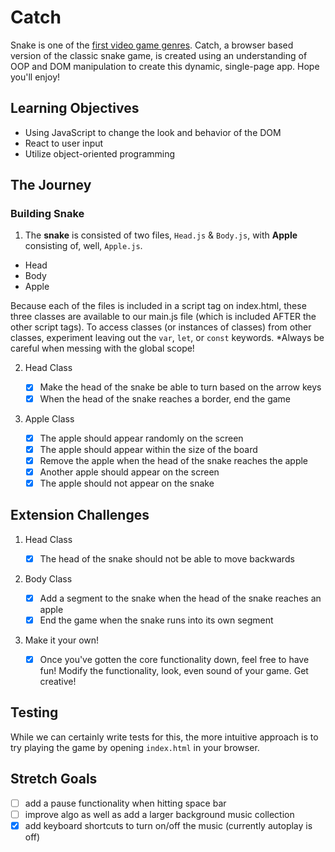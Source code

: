 # Catch

Snake is one of the [first video game genres](https://en.wikipedia.org/wiki/Snake_(video_game_genre)).
Catch, a browser based version of the classic snake game, is created using an understanding of OOP and DOM manipulation to create this dynamic, single-page app. Hope you'll enjoy!

## Learning Objectives

- Using JavaScript to change the look and behavior of the DOM
- React to user input
- Utilize object-oriented programming

## The Journey

### Building Snake

1. The **snake** is consisted of two files, `Head.js` & `Body.js`, with **Apple** consisting of, well, `Apple.js`.

  - Head
  - Body
  - Apple

Because each of the files is included in a script tag on index.html, these three classes are available to our main.js file (which is included AFTER the other script tags). To access classes (or instances of classes) from other classes, experiment leaving out the `var`, `let`, or `const` keywords. *Always be careful when messing with the global scope!

2. Head Class

   - [x] Make the head of the snake be able to turn based on the arrow keys
   - [x] When the head of the snake reaches a border, end the game

3. Apple Class

   - [x] The apple should appear randomly on the screen
   - [x] The apple should appear within the size of the board
   - [x] Remove the apple when the head of the snake reaches the apple
   - [x] Another apple should appear on the screen
   - [x] The apple should not appear on the snake

## Extension Challenges

1. Head Class

   - [x] The head of the snake should not be able to move backwards

2. Body Class

   - [x] Add a segment to the snake when the head of the snake reaches an apple
   - [x] End the game when the snake runs into its own segment

3. Make it your own!

   - [x] Once you've gotten the core functionality down, feel free to have fun! Modify the functionality, look, even sound of your game. Get creative!

## Testing

While we can certainly write tests for this, the more intuitive approach is to try playing the game by opening `index.html` in your browser.

## Stretch Goals

- [ ] add a pause functionality when hitting space bar
- [ ] improve algo as well as add a larger background music collection
- [x] add keyboard shortcuts to turn on/off the music (currently autoplay is off)
